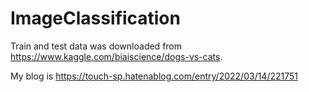 # ImageClassification

Train and test data was downloaded from https://www.kaggle.com/biaiscience/dogs-vs-cats.

My blog is 
https://touch-sp.hatenablog.com/entry/2022/03/14/221751
